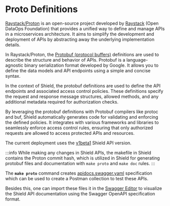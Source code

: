 # Proto Definitions

[Raystack/Proton](https://github.com/raystack/proton) is an open-source project developed by [Raystack](https://github.com/raystack) (Open DataOps Foundation) that provides a unified way to define and manage APIs in a microservices architecture. It aims to simplify the development and deployment of APIs by abstracting away the underlying implementation details.

In Raystack/Proton, the [Protobuf (protocol buffers)](https://protobuf.dev/) definitions are used to describe the structure and behavior of APIs. Protobuf is a language-agnostic binary serialization format developed by Google. It allows you to define the data models and API endpoints using a simple and concise syntax.

In the context of Shield, the protobuf definitions are used to define the API endpoints and associated access control policies. These definitions specify the request and response message structures, allowed methods, and any additional metadata required for authorization checks.

By leveraging the protobuf definitions with Protobuf compilers like protoc and buf, Shield automatically generates code for validating and enforcing the defined policies. It integrates with various frameworks and libraries to seamlessly enforce access control rules, ensuring that only authorized requests are allowed to access protected APIs and resources.

The current deployment uses the [v1beta1](https://github.com/raystack/proton/tree/main/raystack/shield/v1beta1) Shield API version.

:::info
While making any changes in Shield APIs, the makefile in Shield contains the Proton commit hash, which is utilized in Shield for generating protobuf files and documentation with `make proto` and `make doc` rules.
:::

The **`make proto`** command creates [apidocs.swagger.yaml](https://github.com/raystack/shield/blob/main/proto/apidocs.swagger.yaml) specification which can be used to create a Postman collection to test these APIs.

Besides this, one can import these files it in the [Swagger Editor](https://editor.swagger.io/) to visualize the Shield API documentation using the Swagger OpenAPI specification format.
